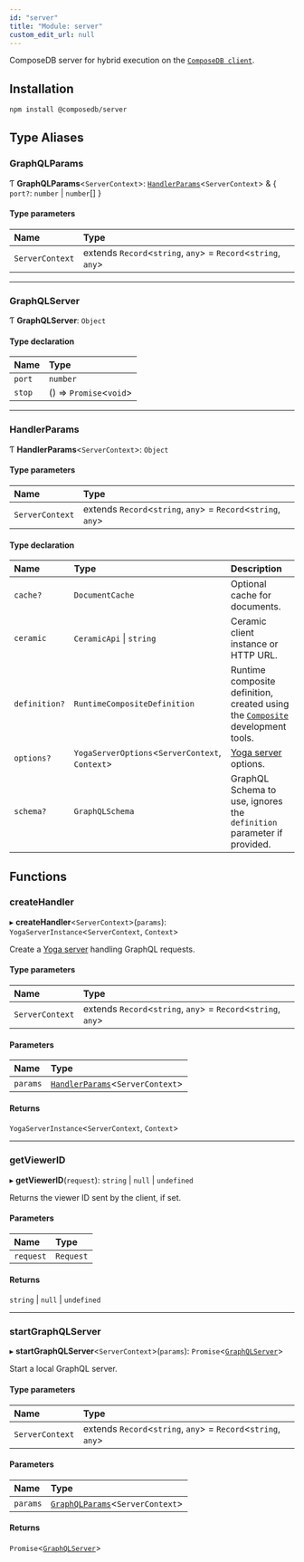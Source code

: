 ```yaml
---
id: "server"
title: "Module: server"
custom_edit_url: null
---
```


<head>
  <meta name="robots" content="noindex" />
  <meta name="googlebot" content="noindex" />
</head>

ComposeDB server for hybrid execution on the [`ComposeDB client`](client.md).

## Installation

```sh
npm install @composedb/server
```

## Type Aliases

### GraphQLParams

Ƭ **GraphQLParams**<`ServerContext`\>: [`HandlerParams`](server.md#handlerparams)<`ServerContext`\> & { `port?`: `number` \| `number`[]  }

#### Type parameters

| Name | Type |
| :------ | :------ |
| `ServerContext` | extends `Record`<`string`, `any`\> = `Record`<`string`, `any`\> |

___

### GraphQLServer

Ƭ **GraphQLServer**: `Object`

#### Type declaration

| Name | Type |
| :------ | :------ |
| `port` | `number` |
| `stop` | () => `Promise`<`void`\> |

___

### HandlerParams

Ƭ **HandlerParams**<`ServerContext`\>: `Object`

#### Type parameters

| Name | Type |
| :------ | :------ |
| `ServerContext` | extends `Record`<`string`, `any`\> = `Record`<`string`, `any`\> |

#### Type declaration

| Name | Type | Description |
| :------ | :------ | :------ |
| `cache?` | `DocumentCache` | Optional cache for documents. |
| `ceramic` | `CeramicApi` \| `string` | Ceramic client instance or HTTP URL. |
| `definition?` | `RuntimeCompositeDefinition` | Runtime composite definition, created using the [`Composite`](../classes/devtools.Composite.md) development tools. |
| `options?` | `YogaServerOptions`<`ServerContext`, `Context`\> | [Yoga server](https://the-guild.dev/graphql/yoga-server/docs) options. |
| `schema?` | `GraphQLSchema` | GraphQL Schema to use, ignores the `definition` parameter if provided. |

## Functions

### createHandler

▸ **createHandler**<`ServerContext`\>(`params`): `YogaServerInstance`<`ServerContext`, `Context`\>

Create a [Yoga server](https://the-guild.dev/graphql/yoga-server/docs) handling GraphQL requests.

#### Type parameters

| Name | Type |
| :------ | :------ |
| `ServerContext` | extends `Record`<`string`, `any`\> = `Record`<`string`, `any`\> |

#### Parameters

| Name | Type |
| :------ | :------ |
| `params` | [`HandlerParams`](server.md#handlerparams)<`ServerContext`\> |

#### Returns

`YogaServerInstance`<`ServerContext`, `Context`\>

___

### getViewerID

▸ **getViewerID**(`request`): `string` \| ``null`` \| `undefined`

Returns the viewer ID sent by the client, if set.

#### Parameters

| Name | Type |
| :------ | :------ |
| `request` | `Request` |

#### Returns

`string` \| ``null`` \| `undefined`

___

### startGraphQLServer

▸ **startGraphQLServer**<`ServerContext`\>(`params`): `Promise`<[`GraphQLServer`](server.md#graphqlserver)\>

Start a local GraphQL server.

#### Type parameters

| Name | Type |
| :------ | :------ |
| `ServerContext` | extends `Record`<`string`, `any`\> = `Record`<`string`, `any`\> |

#### Parameters

| Name | Type |
| :------ | :------ |
| `params` | [`GraphQLParams`](server.md#graphqlparams)<`ServerContext`\> |

#### Returns

`Promise`<[`GraphQLServer`](server.md#graphqlserver)\>
